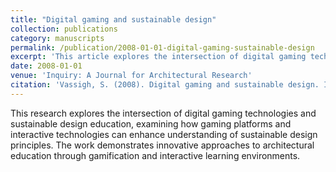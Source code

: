 ```yaml
---
title: "Digital gaming and sustainable design"
collection: publications
category: manuscripts
permalink: /publication/2008-01-01-digital-gaming-sustainable-design
excerpt: 'This article explores the intersection of digital gaming technologies and sustainable design education, examining how gaming can enhance understanding of sustainable design principles.'
date: 2008-01-01
venue: 'Inquiry: A Journal for Architectural Research'
citation: 'Vassigh, S. (2008). Digital gaming and sustainable design. Inquiry: A Journal for Architectural Research, 5(2).'
---
```


This research explores the intersection of digital gaming technologies and sustainable design education, examining how gaming platforms and interactive technologies can enhance understanding of sustainable design principles. The work demonstrates innovative approaches to architectural education through gamification and interactive learning environments. 
